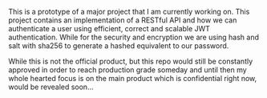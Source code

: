 This is a prototype of a major project that I am currently working on.
This project contains an implementation of a RESTful API and how we can authenticate a 
user using efficient, correct and scalable JWT authentication.
While for the security and encryption we are using hash and salt with sha256 to generate a 
hashed equivalent to our password.

While this is not the official product, but this repo would still be constantly approved in order to reach 
production grade someday and until then my whole hearted focus is on the main product which is confidential 
right now, would be revealed soon...
